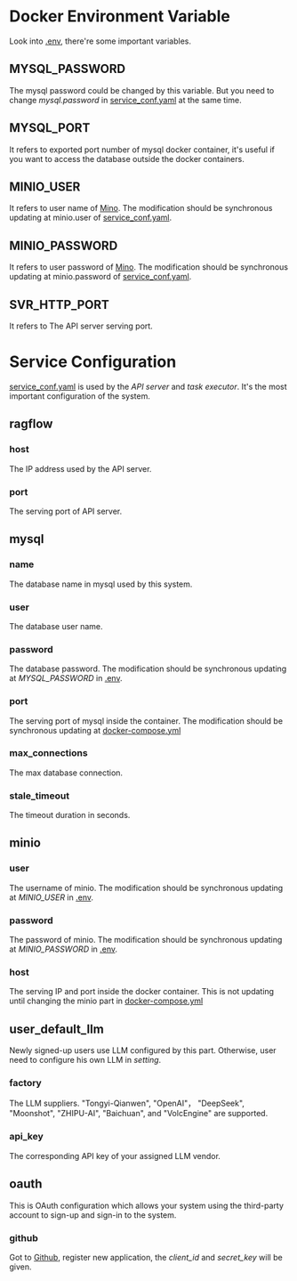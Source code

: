 
# Docker Environment Variable

Look into [.env](./.env), there're some important variables.

## MYSQL_PASSWORD
The mysql password could be changed by this variable. But you need to change *mysql.password* in [service_conf.yaml](./service_conf.yaml) at the same time.


## MYSQL_PORT
It refers to exported port number of mysql docker container, it's useful if you want to access the database outside the docker containers.

## MINIO_USER
It refers to user name of [Mino](https://github.com/minio/minio). The modification should be synchronous updating at minio.user of  [service_conf.yaml](./service_conf.yaml).

## MINIO_PASSWORD
It refers to user password of [Mino](https://github.com/minio/minio). The modification should be synchronous updating at minio.password of  [service_conf.yaml](./service_conf.yaml).


## SVR_HTTP_PORT
It refers to The API server serving port.


# Service Configuration
[service_conf.yaml](./service_conf.yaml) is used by the *API server* and *task executor*. It's the most important configuration of the system.

## ragflow

### host
The IP address used by the API server.

### port
The serving port of API server.

## mysql

### name
The database name in mysql used by this system.

### user
The database user name.

### password
The database password. The modification should be synchronous updating at *MYSQL_PASSWORD* in [.env](./.env).

### port
The serving port of mysql inside the container. The modification should be synchronous updating at [docker-compose.yml](./docker-compose.yml)

### max_connections
The max database connection.

### stale_timeout
The timeout duration in seconds.

## minio

### user
The username of minio. The modification should be synchronous updating at *MINIO_USER* in [.env](./.env).

### password
The password of minio. The modification should be synchronous updating at *MINIO_PASSWORD* in [.env](./.env).

### host
The serving IP and port inside the docker container. This is not updating until changing the minio part in [docker-compose.yml](./docker-compose.yml)

## user_default_llm
Newly signed-up users use LLM configured by this part. Otherwise, user need to configure his own LLM in *setting*.
  
### factory
The LLM suppliers. "Tongyi-Qianwen", "OpenAI"， "DeepSeek", "Moonshot", "ZHIPU-AI", "Baichuan", and "VolcEngine" are supported.

### api_key
The corresponding API key of your assigned LLM vendor.

## oauth
This is OAuth configuration which allows your system using the third-party account to sign-up and sign-in to the system.

### github
Got to [Github](https://github.com/settings/developers), register new application, the *client_id* and *secret_key* will be given.

